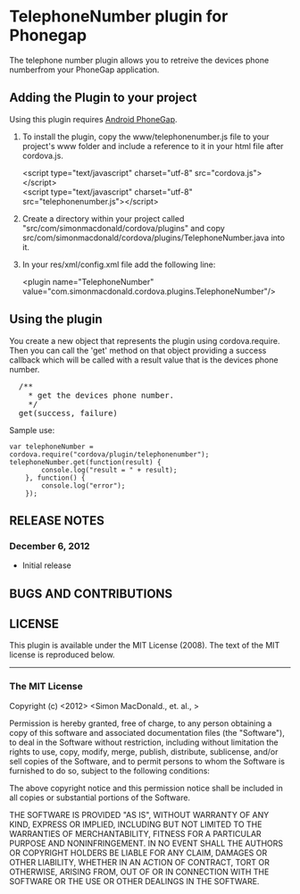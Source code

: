 # TelephoneNumber plugin for Phonegap #

The telephone number plugin allows you to retreive the devices phone numberfrom your PhoneGap application.

## Adding the Plugin to your project ##

Using this plugin requires [Android PhoneGap](https://github.com/apache/incubator-cordova-android).

1. To install the plugin, copy the www/telephonenumber.js file to your project's www folder and include a reference to it in your html file after cordova.js.

    &lt;script type="text/javascript" charset="utf-8" src="cordova.js"&gt;&lt;/script&gt;<br/>
    &lt;script type="text/javascript" charset="utf-8" src="telephonenumber.js"&gt;&lt;/script&gt;
    
2. Create a directory within your project called "src/com/simonmacdonald/cordova/plugins" and copy src/com/simonmacdonald/cordova/plugins/TelephoneNumber.java into it.

3. In your res/xml/config.xml file add the following line:

    &lt;plugin name="TelephoneNumber" value="com.simonmacdonald.cordova.plugins.TelephoneNumber"/&gt;

## Using the plugin ##

You create a new object that represents the plugin using cordova.require. Then you can call the 'get' method on that object providing a success callback which will be called with a result value that is the devices phone number.

<pre>
  /**
	* get the devices phone number.
    */
  get(success, failure)
</pre>

Sample use:

    var telephoneNumber = cordova.require("cordova/plugin/telephonenumber");
    telephoneNumber.get(function(result) {
            console.log("result = " + result);
        }, function() {
            console.log("error");
        });
    

## RELEASE NOTES ##

### December 6, 2012 ###

* Initial release


## BUGS AND CONTRIBUTIONS ##


## LICENSE ##

This plugin is available under the MIT License (2008). 
The text of the MIT license is reproduced below. 

---

### The MIT License

Copyright (c) <2012> <Simon MacDonald., et. al., >

 Permission is hereby granted, free of charge, to any person obtaining a copy
 of this software and associated documentation files (the "Software"), to deal
 in the Software without restriction, including without limitation the rights
 to use, copy, modify, merge, publish, distribute, sublicense, and/or sell
 copies of the Software, and to permit persons to whom the Software is
 furnished to do so, subject to the following conditions:

 The above copyright notice and this permission notice shall be included in
 all copies or substantial portions of the Software.

 THE SOFTWARE IS PROVIDED "AS IS", WITHOUT WARRANTY OF ANY KIND, EXPRESS OR
 IMPLIED, INCLUDING BUT NOT LIMITED TO THE WARRANTIES OF MERCHANTABILITY,
 FITNESS FOR A PARTICULAR PURPOSE AND NONINFRINGEMENT. IN NO EVENT SHALL THE
 AUTHORS OR COPYRIGHT HOLDERS BE LIABLE FOR ANY CLAIM, DAMAGES OR OTHER
 LIABILITY, WHETHER IN AN ACTION OF CONTRACT, TORT OR OTHERWISE, ARISING FROM,
 OUT OF OR IN CONNECTION WITH THE SOFTWARE OR THE USE OR OTHER DEALINGS IN
 THE SOFTWARE.
 